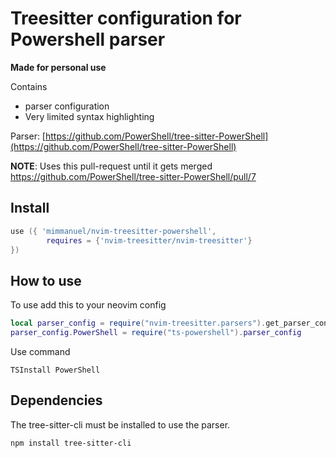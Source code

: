 # Treesitter configuration for Powershell parser

**Made for personal use**

Contains
- parser configuration
- Very limited syntax highlighting

Parser: 
[https://github.com/PowerShell/tree-sitter-PowerShell](https://github.com/PowerShell/tree-sitter-PowerShell)

**NOTE**: 
Uses this pull-request until it gets merged
https://github.com/PowerShell/tree-sitter-PowerShell/pull/7

## Install

``` lua
use ({ 'mimmanuel/nvim-treesitter-powershell', 
        requires = {'nvim-treesitter/nvim-treesitter'}
})
```

## How to use
To use add this to your neovim config

``` lua
local parser_config = require("nvim-treesitter.parsers").get_parser_configs()
parser_config.PowerShell = require("ts-powershell").parser_config
```

Use command
``` vim
TSInstall PowerShell
```

## Dependencies

The tree-sitter-cli must be installed to use the parser.

```
npm install tree-sitter-cli
```
